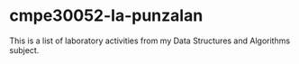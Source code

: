 # cmpe30052-la-punzalan
This is a list of laboratory activities from my Data Structures and Algorithms subject.
